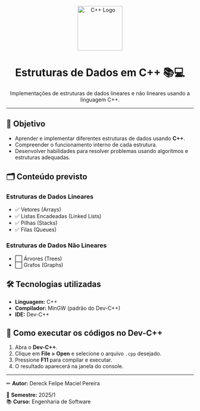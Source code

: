 <p align="center">
  <img src="https://upload.wikimedia.org/wikipedia/commons/1/18/ISO_C%2B%2B_Logo.svg" alt="C++ Logo" width="120"/>
</p>

<h1 align="center">Estruturas de Dados em C++ 📚💻</h1>
<p align="center">Implementações de estruturas de dados lineares e não lineares usando a linguagem C++.</p>

---

## 📌 Objetivo
- Aprender e implementar diferentes estruturas de dados usando **C++**.
- Compreender o funcionamento interno de cada estrutura.
- Desenvolver habilidades para resolver problemas usando algoritmos e estruturas adequadas.

## 🗂 Conteúdo previsto
### Estruturas de Dados Lineares
- ✅ Vetores (Arrays)
- ✅ Listas Encadeadas (Linked Lists)
- ✅ Pilhas (Stacks)
- ✅ Filas (Queues)

### Estruturas de Dados Não Lineares
- ⬜ Árvores (Trees)
- ⬜ Grafos (Graphs)

## 🛠 Tecnologias utilizadas
- **Linguagem:** C++
- **Compilador:** MinGW (padrão do Dev-C++)
- **IDE:** Dev-C++

## 🚀 Como executar os códigos no Dev-C++
1. Abra o **Dev-C++**.
2. Clique em **File > Open** e selecione o arquivo `.cpp` desejado.
3. Pressione **F11** para compilar e executar.
4. O resultado aparecerá na janela do console.

---

✏ **Autor:** Dereck Felipe Maciel Pereira 

📅 **Semestre:** 2025/1  
📚 **Curso:** Engenharia de Software

